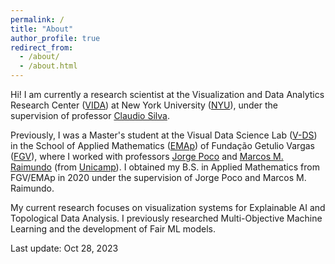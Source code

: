 ```yaml
---
permalink: /
title: "About"
author_profile: true
redirect_from: 
  - /about/
  - /about.html
---
```


Hi! I am currently a research scientist at the Visualization and Data Analytics Research Center ([VIDA](https://vida.engineering.nyu.edu/)) at New York University ([NYU](https://www.nyu.edu/)), under the supervision of professor [Claudio Silva](https://ctsilva.github.io/). 

Previously, I was a Master's student at the Visual Data Science Lab ([V-DS](http://www.visualdslab.com/)) in the School of Applied Mathematics ([EMAp](https://emap.fgv.br/)) of Fundação Getulio Vargas ([FGV](https://portal.fgv.br/)), where I worked with professors [Jorge Poco](http://visualdslab.com/~jpocom/) and [Marcos M. Raimundo](https://ic.unicamp.br/~mraimundo/) (from [Unicamp](https://ic.unicamp.br/en/)). I obtained my B.S. in Applied Mathematics from FGV/EMAp in 2020 under the supervision of Jorge Poco and Marcos M. Raimundo. 

My current research focuses on visualization systems for Explainable AI and Topological Data Analysis. I previously researched Multi-Objective Machine Learning and the development of Fair ML models.

Last update: Oct 28, 2023